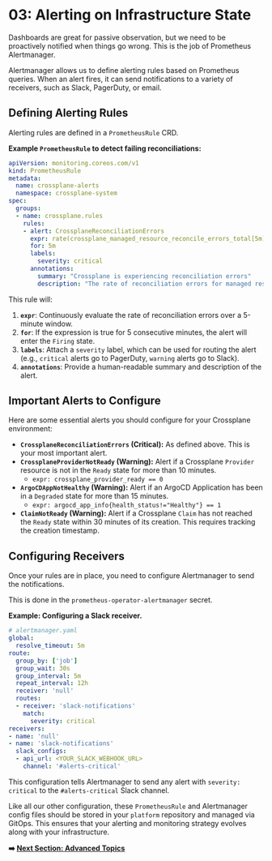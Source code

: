# 03: Alerting on Infrastructure State

Dashboards are great for passive observation, but we need to be proactively notified when things go wrong. This is the job of Prometheus Alertmanager.

Alertmanager allows us to define alerting rules based on Prometheus queries. When an alert fires, it can send notifications to a variety of receivers, such as Slack, PagerDuty, or email.

## Defining Alerting Rules

Alerting rules are defined in a `PrometheusRule` CRD.

**Example `PrometheusRule` to detect failing reconciliations:**

```yaml
apiVersion: monitoring.coreos.com/v1
kind: PrometheusRule
metadata:
  name: crossplane-alerts
  namespace: crossplane-system
spec:
  groups:
  - name: crossplane.rules
    rules:
    - alert: CrossplaneReconciliationErrors
      expr: rate(crossplane_managed_resource_reconcile_errors_total[5m]) > 0
      for: 5m
      labels:
        severity: critical
      annotations:
        summary: "Crossplane is experiencing reconciliation errors"
        description: "The rate of reconciliation errors for managed resources is greater than 0. This indicates a problem with one or more providers or managed resources."
```

This rule will:

1.  **`expr`**: Continuously evaluate the rate of reconciliation errors over a 5-minute window.
2.  **`for`**: If the expression is true for 5 consecutive minutes, the alert will enter the `Firing` state.
3.  **`labels`**: Attach a `severity` label, which can be used for routing the alert (e.g., `critical` alerts go to PagerDuty, `warning` alerts go to Slack).
4.  **`annotations`**: Provide a human-readable summary and description of the alert.

## Important Alerts to Configure

Here are some essential alerts you should configure for your Crossplane environment:

-   **`CrossplaneReconciliationErrors` (Critical):** As defined above. This is your most important alert.
-   **`CrossplaneProviderNotReady` (Warning):** Alert if a Crossplane `Provider` resource is not in the `Ready` state for more than 10 minutes.
    -   `expr: crossplane_provider_ready == 0`
-   **`ArgoCDAppNotHealthy` (Warning):** Alert if an ArgoCD Application has been in a `Degraded` state for more than 15 minutes.
    -   `expr: argocd_app_info{health_status!="Healthy"} == 1`
-   **`ClaimNotReady` (Warning):** Alert if a Crossplane `Claim` has not reached the `Ready` state within 30 minutes of its creation. This requires tracking the creation timestamp.

## Configuring Receivers

Once your rules are in place, you need to configure Alertmanager to send the notifications.

This is done in the `prometheus-operator-alertmanager` secret.

**Example: Configuring a Slack receiver.**

```yaml
# alertmanager.yaml
global:
  resolve_timeout: 5m
route:
  group_by: ['job']
  group_wait: 30s
  group_interval: 5m
  repeat_interval: 12h
  receiver: 'null'
  routes:
  - receiver: 'slack-notifications'
    match:
      severity: critical
receivers:
- name: 'null'
- name: 'slack-notifications'
  slack_configs:
  - api_url: <YOUR_SLACK_WEBHOOK_URL>
    channel: '#alerts-critical'
```

This configuration tells Alertmanager to send any alert with `severity: critical` to the `#alerts-critical` Slack channel.

Like all our other configuration, these `PrometheusRule` and Alertmanager config files should be stored in your `platform` repository and managed via GitOps. This ensures that your alerting and monitoring strategy evolves along with your infrastructure.

**➡️ [Next Section: Advanced Topics](../advanced/index.md)**
